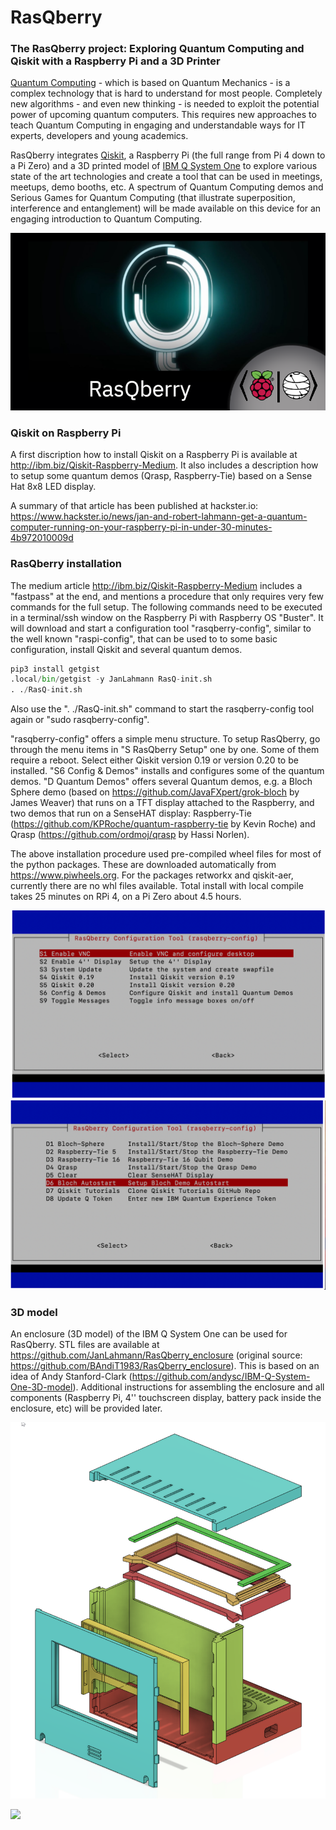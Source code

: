 # RasQberry
### The RasQberry project: Exploring Quantum Computing and Qiskit with a Raspberry Pi and a 3D Printer

[Quantum Computing](https://en.wikipedia.org/wiki/Quantum_computing) - which is based on Quantum Mechanics - is a complex technology that is hard to understand for most people. Completely new algorithms - and even new thinking - is needed to exploit the potential power of upcoming quantum computers. This requires new approaches to teach Quantum Computing in engaging and understandable ways for IT experts, developers and young academics.

RasQberry integrates [Qiskit](https://qiskit.org/), a Raspberry Pi (the full range from Pi 4 down to a Pi Zero) and a 3D printed model of [IBM Q System One](https://www.research.ibm.com/quantum-computing/system-one/) to explore various state of the art technologies and create a tool that can be used in meetings, meetups, demo booths, etc. A spectrum of Quantum Computing demos and Serious Games for Quantum Computing (that illustrate superposition, interference and entanglement) will be made available on this device for an engaging introduction to Quantum Computing. 

![](Artwork/ibmqTheQTwoGlow.png)

### Qiskit on Raspberry Pi
A first discription how to install Qiskit on a Raspberry Pi is available at http://ibm.biz/Qiskit-Raspberry-Medium. It also includes a description how to setup some quantum demos (Qrasp, Raspberry-Tie) based on a Sense Hat 8x8 LED display.

A summary of that article has been published at hackster.io: https://www.hackster.io/news/jan-and-robert-lahmann-get-a-quantum-computer-running-on-your-raspberry-pi-in-under-30-minutes-4b972010009d

### RasQberry installation
The medium article http://ibm.biz/Qiskit-Raspberry-Medium includes a "fastpass" at the end, and mentions a procedure that only requires very few commands for the full setup. The following commands need to be executed in a terminal/ssh window on the Raspberry Pi with Raspberry OS "Buster". It will download and start a configuration tool "rasqberry-config", similar to the well known "raspi-config", that can be used to to some basic configuration, install Qiskit and several quantum demos. 
```python
pip3 install getgist
.local/bin/getgist -y JanLahmann RasQ-init.sh
. ./RasQ-init.sh
```

Also use the ". ./RasQ-init.sh" command to start the rasqberry-config tool again or "sudo rasqberry-config".

"rasqberry-config" offers a simple menu structure. To setup RasQberry, go through the menu items in "S RasQberry Setup" one by one. Some of them require a reboot. Select either Qiskit version 0.19 or version 0.20 to be installed. "S6 Config & Demos" installs and configures some of the quantum demos.
"D Quantum Demos" offers several Quantum demos, e.g. a Bloch Sphere demo (based on https://github.com/JavaFXpert/grok-bloch by James Weaver) that runs on a TFT display attached to the Raspberry, and two demos that run on a SenseHAT display: Raspberry-Tie (https://github.com/KPRoche/quantum-raspberry-tie by Kevin Roche) and Qrasp (https://github.com/ordmoj/qrasp by Hassi Norlen).


The above installation procedure used pre-compiled wheel files for most of the python packages. These are downloaded automatically from https://www.piwheels.org.
For the packages retworkx and qiskit-aer, currently there are no whl files available. Total install with local compile takes 25 minutes on RPi 4, on a Pi Zero about 4.5 hours.

![](Artwork/rasqconfig-1.png)
![](Artwork/rasqconfig-2.png)


### 3D model
An enclosure (3D model) of the IBM Q System One can be used for RasQberry. STL files are available at https://github.com/JanLahmann/RasQberry_enclosure (original source: https://github.com/BAndiT1983/RasQberry_enclosure). This is based on an idea of Andy Stanford-Clark (https://github.com/andysc/IBM-Q-System-One-3D-model). Additional instructions for assembling the enclosure and all components (Raspberry Pi, 4'' touchscreen display, battery pack inside the enclosure, etc) will be provided later.

![](Artwork/RasQberry-3D-Model.png)

[![](http://img.youtube.com/vi/QkLW0Yw_pmg/0.jpg)](http://www.youtube.com/watch?v=QkLW0Yw_pmg "RasQberry 3D model draft")
